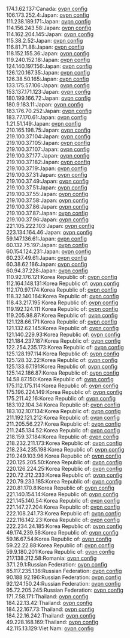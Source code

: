 174.1.62.137:Canada: [ovpn config](vpn/174_1_62_137.ovpn)  
106.173.252.4:Japan: [ovpn config](vpn/106_173_252_4.ovpn)  
111.238.189.171:Japan: [ovpn config](vpn/111_238_189_171.ovpn)  
114.156.243.58:Japan: [ovpn config](vpn/114_156_243_58.ovpn)  
114.162.204.145:Japan: [ovpn config](vpn/114_162_204_145.ovpn)  
115.38.2.52:Japan: [ovpn config](vpn/115_38_2_52.ovpn)  
116.81.71.88:Japan: [ovpn config](vpn/116_81_71_88.ovpn)  
118.152.155.36:Japan: [ovpn config](vpn/118_152_155_36.ovpn)  
119.240.152.18:Japan: [ovpn config](vpn/119_240_152_18.ovpn)  
124.140.197.156:Japan: [ovpn config](vpn/124_140_197_156.ovpn)  
126.120.167.35:Japan: [ovpn config](vpn/126_120_167_35.ovpn)  
126.38.50.165:Japan: [ovpn config](vpn/126_38_50_165.ovpn)  
133.175.57.106:Japan: [ovpn config](vpn/133_175_57_106.ovpn)  
153.137.171.123:Japan: [ovpn config](vpn/153_137_171_123.ovpn)  
180.199.166.72:Japan: [ovpn config](vpn/180_199_166_72.ovpn)  
180.9.183.11:Japan: [ovpn config](vpn/180_9_183_11.ovpn)  
183.176.70.252:Japan: [ovpn config](vpn/183_176_70_252.ovpn)  
183.77.170.61:Japan: [ovpn config](vpn/183_77_170_61.ovpn)  
1.21.51.149:Japan: [ovpn config](vpn/1_21_51_149.ovpn)  
210.165.198.75:Japan: [ovpn config](vpn/210_165_198_75.ovpn)  
219.100.37.104:Japan: [ovpn config](vpn/219_100_37_104.ovpn)  
219.100.37.105:Japan: [ovpn config](vpn/219_100_37_105.ovpn)  
219.100.37.107:Japan: [ovpn config](vpn/219_100_37_107.ovpn)  
219.100.37.177:Japan: [ovpn config](vpn/219_100_37_177.ovpn)  
219.100.37.182:Japan: [ovpn config](vpn/219_100_37_182.ovpn)  
219.100.37.19:Japan: [ovpn config](vpn/219_100_37_19.ovpn)  
219.100.37.31:Japan: [ovpn config](vpn/219_100_37_31.ovpn)  
219.100.37.49:Japan: [ovpn config](vpn/219_100_37_49.ovpn)  
219.100.37.51:Japan: [ovpn config](vpn/219_100_37_51.ovpn)  
219.100.37.55:Japan: [ovpn config](vpn/219_100_37_55.ovpn)  
219.100.37.58:Japan: [ovpn config](vpn/219_100_37_58.ovpn)  
219.100.37.86:Japan: [ovpn config](vpn/219_100_37_86.ovpn)  
219.100.37.87:Japan: [ovpn config](vpn/219_100_37_87.ovpn)  
219.100.37.96:Japan: [ovpn config](vpn/219_100_37_96.ovpn)  
221.105.222.103:Japan: [ovpn config](vpn/221_105_222_103.ovpn)  
223.134.164.46:Japan: [ovpn config](vpn/223_134_164_46.ovpn)  
59.147.136.61:Japan: [ovpn config](vpn/59_147_136_61.ovpn)  
60.132.75.197:Japan: [ovpn config](vpn/60_132_75_197.ovpn)  
60.154.124.231:Japan: [ovpn config](vpn/60_154_124_231.ovpn)  
60.237.49.61:Japan: [ovpn config](vpn/60_237_49_61.ovpn)  
60.38.62.186:Japan: [ovpn config](vpn/60_38_62_186.ovpn)  
60.94.37.228:Japan: [ovpn config](vpn/60_94_37_228.ovpn)  
110.92.176.121:Korea Republic of: [ovpn config](vpn/110_92_176_121.ovpn)  
112.164.148.131:Korea Republic of: [ovpn config](vpn/112_164_148_131.ovpn)  
112.170.97.174:Korea Republic of: [ovpn config](vpn/112_170_97_174.ovpn)  
118.32.140.164:Korea Republic of: [ovpn config](vpn/118_32_140_164.ovpn)  
118.43.217.195:Korea Republic of: [ovpn config](vpn/118_43_217_195.ovpn)  
119.192.124.111:Korea Republic of: [ovpn config](vpn/119_192_124_111.ovpn)  
119.205.98.87:Korea Republic of: [ovpn config](vpn/119_205_98_87.ovpn)  
121.128.66.171:Korea Republic of: [ovpn config](vpn/121_128_66_171.ovpn)  
121.132.62.145:Korea Republic of: [ovpn config](vpn/121_132_62_145.ovpn)  
121.140.229.93:Korea Republic of: [ovpn config](vpn/121_140_229_93.ovpn)  
121.184.237.187:Korea Republic of: [ovpn config](vpn/121_184_237_187.ovpn)  
122.254.235.173:Korea Republic of: [ovpn config](vpn/122_254_235_173.ovpn)  
125.128.197.114:Korea Republic of: [ovpn config](vpn/125_128_197_114.ovpn)  
125.128.32.22:Korea Republic of: [ovpn config](vpn/125_128_32_22.ovpn)  
125.133.67.191:Korea Republic of: [ovpn config](vpn/125_133_67_191.ovpn)  
125.142.186.87:Korea Republic of: [ovpn config](vpn/125_142_186_87.ovpn)  
14.58.87.150:Korea Republic of: [ovpn config](vpn/14_58_87_150.ovpn)  
175.112.175.114:Korea Republic of: [ovpn config](vpn/175_112_175_114.ovpn)  
175.196.224.149:Korea Republic of: [ovpn config](vpn/175_196_224_149.ovpn)  
175.211.42.16:Korea Republic of: [ovpn config](vpn/175_211_42_16.ovpn)  
183.102.104.34:Korea Republic of: [ovpn config](vpn/183_102_104_34.ovpn)  
183.102.107.134:Korea Republic of: [ovpn config](vpn/183_102_107_134.ovpn)  
211.192.121.212:Korea Republic of: [ovpn config](vpn/211_192_121_212.ovpn)  
211.205.56.227:Korea Republic of: [ovpn config](vpn/211_205_56_227.ovpn)  
211.245.134.52:Korea Republic of: [ovpn config](vpn/211_245_134_52.ovpn)  
218.159.37.184:Korea Republic of: [ovpn config](vpn/218_159_37_184.ovpn)  
218.232.211.173:Korea Republic of: [ovpn config](vpn/218_232_211_173.ovpn)  
218.234.235.198:Korea Republic of: [ovpn config](vpn/218_234_235_198.ovpn)  
219.249.103.96:Korea Republic of: [ovpn config](vpn/219_249_103_96.ovpn)  
220.125.205.50:Korea Republic of: [ovpn config](vpn/220_125_205_50.ovpn)  
220.126.224.25:Korea Republic of: [ovpn config](vpn/220_126_224_25.ovpn)  
220.72.212.233:Korea Republic of: [ovpn config](vpn/220_72_212_233.ovpn)  
220.79.233.185:Korea Republic of: [ovpn config](vpn/220_79_233_185.ovpn)  
220.81.170.8:Korea Republic of: [ovpn config](vpn/220_81_170_8.ovpn)  
221.140.154.14:Korea Republic of: [ovpn config](vpn/221_140_154_14.ovpn)  
221.145.140.54:Korea Republic of: [ovpn config](vpn/221_145_140_54.ovpn)  
221.147.27.204:Korea Republic of: [ovpn config](vpn/221_147_27_204.ovpn)  
222.108.241.73:Korea Republic of: [ovpn config](vpn/222_108_241_73.ovpn)  
222.116.142.23:Korea Republic of: [ovpn config](vpn/222_116_142_23.ovpn)  
222.234.24.185:Korea Republic of: [ovpn config](vpn/222_234_24_185.ovpn)  
49.174.239.56:Korea Republic of: [ovpn config](vpn/49_174_239_56.ovpn)  
59.16.67.54:Korea Republic of: [ovpn config](vpn/59_16_67_54.ovpn)  
59.22.22.88:Korea Republic of: [ovpn config](vpn/59_22_22_88.ovpn)  
59.9.180.201:Korea Republic of: [ovpn config](vpn/59_9_180_201.ovpn)  
217.138.212.58:Romania: [ovpn config](vpn/217_138_212_58.ovpn)  
37.1.29.1:Russian Federation: [ovpn config](vpn/37_1_29_1.ovpn)  
85.117.235.136:Russian Federation: [ovpn config](vpn/85_117_235_136.ovpn)  
90.188.92.196:Russian Federation: [ovpn config](vpn/90_188_92_196.ovpn)  
92.124.150.24:Russian Federation: [ovpn config](vpn/92_124_150_24.ovpn)  
95.72.205.245:Russian Federation: [ovpn config](vpn/95_72_205_245.ovpn)  
171.7.58.171:Thailand: [ovpn config](vpn/171_7_58_171.ovpn)  
184.22.13.42:Thailand: [ovpn config](vpn/184_22_13_42.ovpn)  
184.22.167.73:Thailand: [ovpn config](vpn/184_22_167_73.ovpn)  
184.22.16.242:Thailand: [ovpn config](vpn/184_22_16_242.ovpn)  
49.228.168.169:Thailand: [ovpn config](vpn/49_228_168_169.ovpn)  
42.115.13.129:Viet Nam: [ovpn config](vpn/42_115_13_129.ovpn)  
